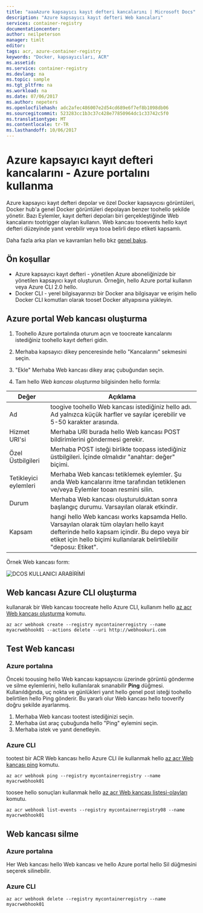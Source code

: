 ```yaml
---
title: "aaaAzure kapsayıcı kayıt defteri kancalarını | Microsoft Docs"
description: "Azure kapsayıcı kayıt defteri Web kancaları"
services: container-registry
documentationcenter: 
author: neilpeterson
manager: timlt
editor: 
tags: acr, azure-container-registry
keywords: "Docker, kapsayıcıları, ACR"
ms.assetid: 
ms.service: container-registry
ms.devlang: na
ms.topic: sample
ms.tgt_pltfrm: na
ms.workload: na
ms.date: 07/06/2017
ms.author: nepeters
ms.openlocfilehash: adc2afec486007e2d54cd689e6f7ef8b1098db06
ms.sourcegitcommit: 523283cc1b3c37c428e77850964dc1c33742c5f0
ms.translationtype: MT
ms.contentlocale: tr-TR
ms.lasthandoff: 10/06/2017
---
```

# <a name="using-azure-container-registry-webhooks---azure-portal"></a>Azure kapsayıcı kayıt defteri kancalarını - Azure portalını kullanma

Azure kapsayıcı kayıt defteri depolar ve özel Docker kapsayıcısı görüntüleri, Docker hub'a genel Docker görüntüleri depolayan benzer toohello şekilde yönetir. Bazı Eylemler, kayıt defteri depoları biri gerçekleştiğinde Web kancalarını tootrigger olayları kullanın. Web kancası tooevents hello kayıt defteri düzeyinde yanıt verebilir veya tooa belirli depo etiketi kapsamlı. 

Daha fazla arka plan ve kavramları hello bkz [genel bakış](./container-registry-intro.md).

## <a name="prerequisites"></a>Ön koşullar 

- Azure kapsayıcı kayıt defteri - yönetilen Azure aboneliğinizde bir yönetilen kapsayıcı kayıt oluşturun. Örneğin, hello Azure portal kullanın veya Azure CLI 2.0 hello. 
- Docker CLI - yerel bilgisayarınızı bir Docker ana bilgisayar ve erişim hello Docker CLI komutları olarak tooset Docker altyapısına yükleyin. 

## <a name="create-webhook-azure-portal"></a>Azure portal Web kancası oluşturma

1. Toohello Azure portalında oturum açın ve toocreate kancalarını istediğiniz toohello kayıt defteri gidin. 

2. Merhaba kapsayıcı dikey penceresinde hello "Kancalarını" sekmesini seçin. 

3. "Ekle" Merhaba Web kancası dikey araç çubuğundan seçin. 

4. Tam hello *Web kancası oluşturma* bilgisinden hello formla:

| Değer | Açıklama |
|---|---|
| Ad | toogive toohello Web kancası istediğiniz hello adı. Ad yalnızca küçük harfler ve sayılar içerebilir ve 5-50 karakter arasında. |
| Hizmet URI'si | Merhaba URI burada hello Web kancası POST bildirimlerini göndermesi gerekir. |
| Özel Üstbilgileri | Merhaba POST isteği birlikte toopass istediğiniz üstbilgileri. İçinde olmalıdır "anahtar: değer" biçimi. |
| Tetikleyici eylemleri | Merhaba Web kancası tetiklemek eylemler. Şu anda Web kancalarını itme tarafından tetiklenen ve/veya Eylemler tooan resmini silin. |
| Durum | Merhaba Web kancası oluşturulduktan sonra başlangıç durumu. Varsayılan olarak etkindir. |
| Kapsam | hangi hello Web kancası works kapsamda Hello. Varsayılan olarak tüm olayları hello kayıt defterinde hello kapsam içindir. Bu depo veya bir etiket için hello biçimi kullanılarak belirtilebilir "deposu: Etiket". |

Örnek Web kancası form:

![DCOS KULLANICI ARABİRİMİ](./media/container-registry-webhook/webhook.png)

## <a name="create-webhook-azure-cli"></a>Web kancası Azure CLI oluşturma

kullanarak bir Web kancası toocreate hello Azure CLI, kullanım hello [az acr Web kancası oluşturma](/cli/azure/acr/webhook#create) komutu.

```azurecli-interactive
az acr webhook create --registry mycontainerregistry --name myacrwebhook01 --actions delete --uri http://webhookuri.com
```

## <a name="test-webhook"></a>Test Web kancası

### <a name="azure-portal"></a>Azure portalına

Önceki toousing hello Web kancası kapsayıcısı üzerinde görüntü gönderme ve silme eylemlerini, hello kullanılarak sınanabilir **Ping** düğmesi. Kullanıldığında, uç nokta ve günlükleri yanıt hello genel post isteği toohello belirtilen hello Ping gönderir. Bu yararlı olur Web kancası hello tooverify doğru şekilde ayarlanmış.

1. Merhaba Web kancası tootest istediğinizi seçin. 
2. Merhaba üst araç çubuğunda hello "Ping" eylemini seçin. 
3. Merhaba istek ve yanıt denetleyin.

### <a name="azure-cli"></a>Azure CLI

tootest bir ACR Web kancası hello Azure CLI ile kullanmak hello [az acr Web kancası ping](/cli/azure/acr/webhook#ping) komutu.

```azurecli-interactive
az acr webhook ping --registry mycontainerregistry --name myacrwebhook01
```

toosee hello sonuçları kullanmak hello [az acr Web kancası listesi-olayları](/cli/azure/acr/webhook#list-events) komutu. 

```azurecli-interactive
az acr webhook list-events --registry mycontainerregistry08 --name myacrwebhook01
```

## <a name="delete-webhook"></a>Web kancası silme

### <a name="azure-portal"></a>Azure portalına

Her Web kancası hello Web kancası ve hello Azure portal hello Sil düğmesini seçerek silinebilir.

### <a name="azure-cli"></a>Azure CLI

```azurecli-interactive
az acr webhook delete --registry mycontainerregistry --name myacrwebhook01
```